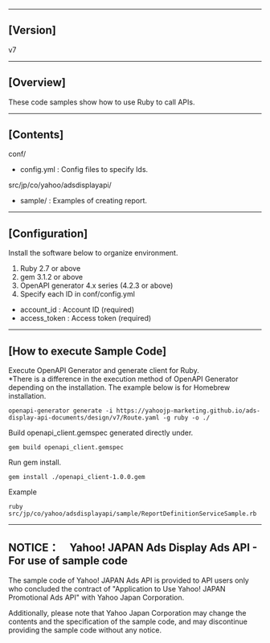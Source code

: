 --------------------------------
[Version]
--------------------------------
v7


--------------------------------
[Overview]
--------------------------------
These code samples show how to use Ruby to call APIs.

--------------------------------
[Contents]
--------------------------------
conf/
  - config.yml          : Config files to specify Ids.

src/jp/co/yahoo/adsdisplayapi/
  - sample/       : Examples of creating report.

--------------------------------
[Configuration]
--------------------------------
Install the software below to organize environment.

1. Ruby 2.7 or above
2. gem 3.1.2 or above
3. OpenAPI generator 4.x series (4.2.3 or above)
4. Specify each ID in conf/config.yml
  - account_id          : Account ID (required)
  - access_token        : Access token (required)

--------------------------------
[How to execute Sample Code]
--------------------------------
Execute OpenAPI Generator and generate client for Ruby.  
*There is a difference in the execution method of OpenAPI Generator depending on the installation. The example below is for Homebrew installation.
```
openapi-generator generate -i https://yahoojp-marketing.github.io/ads-display-api-documents/design/v7/Route.yaml -g ruby -o ./
```

Build openapi_client.gemspec generated directly under.
```
gem build openapi_client.gemspec
```
Run gem install.
```
gem install ./openapi_client-1.0.0.gem
```

Example
```
ruby src/jp/co/yahoo/adsdisplayapi/sample/ReportDefinitionServiceSample.rb 
```

--------------------------------
NOTICE：　Yahoo! JAPAN Ads Display Ads API - For use of sample code
--------------------------------

The sample code of Yahoo! JAPAN Ads API is provided to API users only who concluded the contract of "Application to Use Yahoo! JAPAN Promotional Ads API" with Yahoo Japan Corporation.

Additionally, please note that Yahoo Japan Corporation may change the contents and the specification of the sample code, and may discontinue providing the sample code without any notice.
